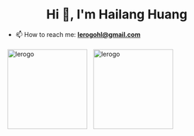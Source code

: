 <h1 align="center">Hi 👋, I'm Hailang Huang</h1>

- 📫 How to reach me:  **lerogohl@gmail.com**

<a href="https://github.com/lerogo">
<img align="center" src="https://github-readme-stats.vercel.app/api?username=lerogo&show_icons=true&locale=en" alt="lerogo" height="180" style="margin: 5px; margin-bottom: 20px;" /></a>
<a href="https://github.com/lerogo">
<img align="center" src="https://github-readme-stats.vercel.app/api/top-langs/?username=lerogo&layout=compact&langs_count=6&locale=en&hide=c" alt="lerogo" height="180"  style="margin: 5px; margin-bottom: 20px;"/>
</a>
